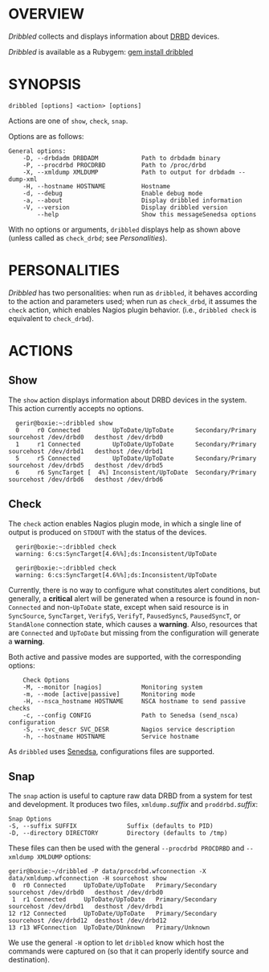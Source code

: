 # OVERVIEW

*Dribbled* collects and displays information about [DRBD](http://www.drbd.org/home/what-is-drbd/ "DRBD") devices.

*Dribbled* is available as a Rubygem: [gem install dribbled](https://rubygems.org/gems/dribbled "Dribbled")

# SYNOPSIS

    dribbled [options] <action> [options]
    
Actions are one of `show`, `check`, `snap`.

Options are as follows:

	General options:
        -D, --drbdadm DRBDADM            Path to drbdadm binary
        -P, --procdrbd PROCDRBD          Path to /proc/drbd
        -X, --xmldump XMLDUMP            Path to output for drbdadm --dump-xml
        -H, --hostname HOSTNAME          Hostname
        -d, --debug                      Enable debug mode
        -a, --about                      Display dribbled information
        -V, --version                    Display dribbled version
            --help                       Show this messageSenedsa options

With no options or arguments, `dribbled` displays help as shown above (unless called as `check_drbd`; see _Personalities_).

# PERSONALITIES

*Dribbled* has two personalities: when run as `dribbled`, it behaves according to the action and parameters used; when run as `check_drbd`, it assumes the `check` action, which enables Nagios plugin behavior. (i.e., `dribbled check` is equivalent to `check_drbd`).

# ACTIONS

## Show

The `show` action displays information about DRBD devices in the system. This action currently accepts no options.

      gerir@boxie:~:dribbled show
      0     r0 Connected         UpToDate/UpToDate      Secondary/Primary   sourcehost /dev/drbd0   desthost /dev/drbd0
      1     r1 Connected         UpToDate/UpToDate      Secondary/Primary   sourcehost /dev/drbd1   desthost /dev/drbd1
      5     r5 Connected         UpToDate/UpToDate      Secondary/Primary   sourcehost /dev/drbd5   desthost /dev/drbd5
      6     r6 SyncTarget [  4%] Inconsistent/UpToDate  Secondary/Primary   sourcehost /dev/drbd6   desthost /dev/drbd6

## Check

The `check` action enables Nagios plugin mode, in which a single line of output is produced on `STDOUT` with the status of the devices.

      gerir@boxie:~:dribbled check
      warning: 6:cs:SyncTarget[4.6%%];ds:Inconsistent/UpToDate

      gerir@boxie:~:dribbled check
      warning: 6:cs:SyncTarget[4.6%%];ds:Inconsistent/UpToDate

Currently, there is no way to configure what constitutes alert conditions, but generally, a **critical** alert will be generated when a resource is found in non-`Connected` and non-`UpToDate` state,  except when said resource is in `SyncSource`, `SyncTarget`, `VerifyS`, `VerifyT`, `PausedSyncS`, `PausedSyncT`, or `StandAlone` connection state, which causes a **warning**. Also, resources that are `Connected` and `UpToDate` but missing from the configuration will generate a **warning**.

Both active and passive modes are supported, with the corresponding options:

        Check Options
        -M, --monitor [nagios]           Monitoring system
        -m, --mode [active|passive]      Monitoring mode
        -H, --nsca_hostname HOSTNAME     NSCA hostname to send passive checks
        -c, --config CONFIG              Path to Senedsa (send_nsca) configuration
        -S, --svc_descr SVC_DESR         Nagios service description
        -h, --hostname HOSTNAME          Service hostname

As `dribbled` uses [Senedsa](https://github.com/evernote/ops-senedsa "Senedsa"), configurations files are supported.

## Snap

The `snap` action is useful to capture raw data DRBD from a system for test and development. It produces two files, `xmldump.`_suffix_ and `proddrbd.`_suffix_:

    Snap Options
    -S, --suffix SUFFIX              Suffix (defaults to PID)
    -D, --directory DIRECTORY        Directory (defaults to /tmp)
    
These files can then be used with the general `--procdrbd PROCDRBD` and `--xmldump XMLDUMP` options:

	gerir@boxie:~/dribbled -P data/procdrbd.wfconnection -X data/xmldump.wfconnection -H sourcehost show
	 0  r0 Connected     UpToDate/UpToDate   Primary/Secondary   sourcehost /dev/drbd0   desthost /dev/drbd0 
 	 1  r1 Connected     UpToDate/UpToDate   Primary/Secondary   sourcehost /dev/drbd1   desthost /dev/drbd1 
	12 r12 Connected     UpToDate/UpToDate   Primary/Secondary   sourcehost /dev/drbd12  desthost /dev/drbd12
	13 r13 WFConnection  UpToDate/DUnknown   Primary/Unknown

We use the general `-H` option to let `dribbled` know which host the commands were captured on (so that it can properly identify source and destination).
	                                                                                            